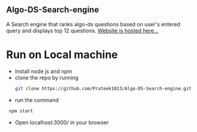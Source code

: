 ## Algo-DS-Search-engine
A Search engine that ranks algo-ds questions based on user's entered query and displays top 12 questions.
[Website is hosted here...](https://desolate-meadow-53585.herokuapp.com/)
# Run on Local machine
* Install node js and npm
* clone the repo by running 
  ``` bash 
  git clone https://github.com/Prateek1013/Algo-DS-Search-engine.git 
  ```
* run the command 
 ``` bash 
  npm start 
  ``` 
* Open localhost:3000/ in your browser
